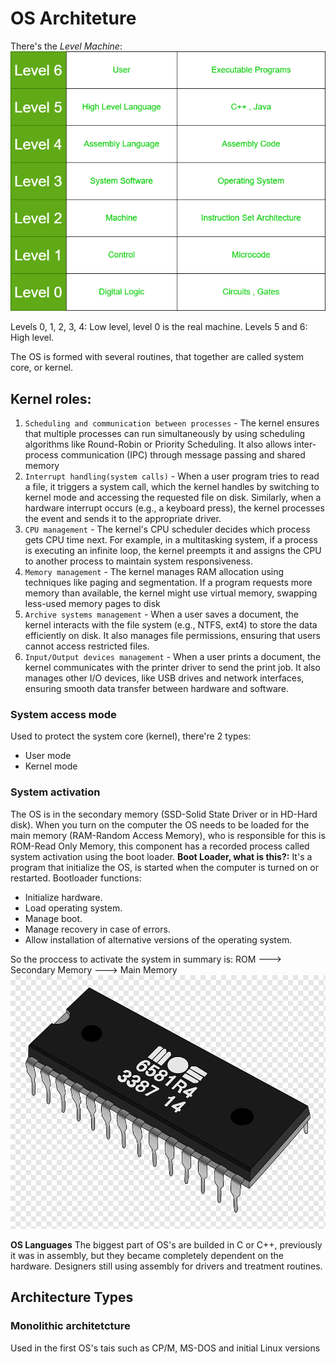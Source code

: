 # OS Architeture
There's the *Level Machine*:
![Level Machine](https://raw.githubusercontent.com/saukennn/sauk-hat/main/assets/levelMachine.png)

Levels 0, 1, 2, 3, 4: Low level, level 0 is the real machine.
Levels 5 and 6: High level.

The OS is formed with several routines, that together are called system core, or kernel.
## Kernel roles:
1. `Scheduling and communication between processes` - The kernel ensures that multiple processes can run simultaneously by using scheduling algorithms like Round-Robin or Priority Scheduling. It also allows inter-process communication (IPC) through message passing and shared memory
2. `Interrupt handling(system calls)` - When a user program tries to read a file, it triggers a system call, which the kernel handles by switching to kernel mode and accessing the requested file on disk. Similarly, when a hardware interrupt occurs (e.g., a keyboard press), the kernel processes the event and sends it to the appropriate driver.
3. `CPU management` - The kernel's CPU scheduler decides which process gets CPU time next. For example, in a multitasking system, if a process is executing an infinite loop, the kernel preempts it and assigns the CPU to another process to maintain system responsiveness.
4. `Memory management` - The kernel manages RAM allocation using techniques like paging and segmentation. If a program requests more memory than available, the kernel might use virtual memory, swapping less-used memory pages to disk
5. `Archive systems management` - When a user saves a document, the kernel interacts with the file system (e.g., NTFS, ext4) to store the data efficiently on disk. It also manages file permissions, ensuring that users cannot access restricted files.
6. `Input/Output devices management` - When a user prints a document, the kernel communicates with the printer driver to send the print job. It also manages other I/O devices, like USB drives and network interfaces, ensuring smooth data transfer between hardware and software.

### System access mode
Used to protect the system core (kernel), there're 2 types:
- User mode
- Kernel mode

### System activation
The OS is in the secondary memory (SSD-Solid State Driver or in HD-Hard disk). When you turn on the computer the OS needs to be loaded for the main memory (RAM-Random Access Memory), who is responsible for this is ROM-Read Only Memory, this component has a recorded process called system activation using the boot loader.
**Boot Loader, what is this?:**
It's a program that initialize the OS, is started when the computer is turned on or restarted. Bootloader functions:
- Initialize hardware.
- Load operating system.
-  Manage boot.
-  Manage recovery in case of errors.
-  Allow installation of alternative versions of the operating system.

So the proccess to activate the system in summary is: ROM ---> Secondary Memory ---> Main Memory
![ROM image](https://raw.githubusercontent.com/saukennn/sauk-hat/main/assets/readOnlyMemory.png)

**OS Languages**
The biggest part of OS's are builded in C or C++, previously it was in assembly, but they became completely dependent on the hardware. Designers still using assembly for drivers and treatment routines.

## Architecture Types
### Monolithic architetcture
Used in the first OS's tais such as CP/M, MS-DOS and initial Linux versions

